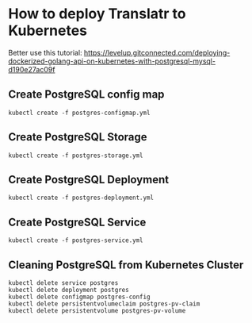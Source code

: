 # How to deploy Translatr to Kubernetes

Better use this tutorial: https://levelup.gitconnected.com/deploying-dockerized-golang-api-on-kubernetes-with-postgresql-mysql-d190e27ac09f

## Create PostgreSQL config map

```
kubectl create -f postgres-configmap.yml
```

## Create PostgreSQL Storage

```
kubectl create -f postgres-storage.yml
```

## Create PostgreSQL Deployment

```
kubectl create -f postgres-deployment.yml
```

## Create PostgreSQL Service

```
kubectl create -f postgres-service.yml
```

## Cleaning PostgreSQL from Kubernetes Cluster

```
kubectl delete service postgres 
kubectl delete deployment postgres
kubectl delete configmap postgres-config
kubectl delete persistentvolumeclaim postgres-pv-claim
kubectl delete persistentvolume postgres-pv-volume
```
